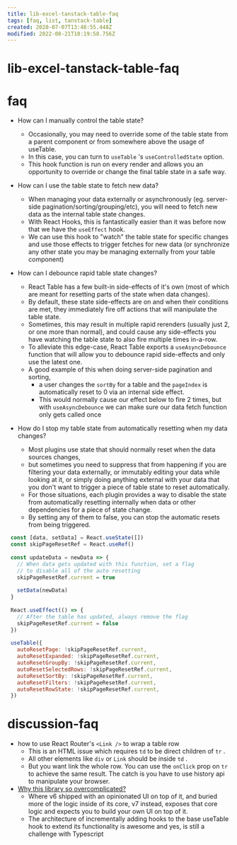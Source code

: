 ```yaml
---
title: lib-excel-tanstack-table-faq
tags: [faq, list, tanstack-table]
created: 2020-07-07T13:48:55.448Z
modified: 2022-08-21T10:19:58.756Z
---
```


# lib-excel-tanstack-table-faq

# faq

- How can I manually control the table state?
  - Occasionally, you may need to override some of the table state from a parent component or from somewhere above the usage of useTable. 
  - In this case, you can turn to `useTable` 's `useControlledState` option. 
  - This hook function is run on every render and allows you an opportunity to override or change the final table state in a safe way.

- How can I use the table state to fetch new data?
  - When managing your data externally or asynchronously (eg. server-side pagination/sorting/grouping/etc), you will need to fetch new data as the internal table state changes. 
  - With React Hooks, this is fantastically easier than it was before now that we have the `useEffect` hook. 
  - We can use this hook to "watch" the table state for specific changes and use those effects to trigger fetches for new data (or synchronize any other state you may be managing externally from your table component)

- How can I debounce rapid table state changes?
  - React Table has a few built-in side-effects of it's own (most of which are meant for resetting parts of the state when data changes). 
  - By default, these state side-effects are on and when their conditions are met, they immediately fire off actions that will manipulate the table state. 
  - Sometimes, this may result in multiple rapid rerenders (usually just 2, or one more than normal), and could cause any side-effects you have watching the table state to also fire multiple times in-a-row. 
  - To alleviate this edge-case, React Table exports a `useAsyncDebounce` function that will allow you to debounce rapid side-effects and only use the latest one.
  - A good example of this when doing server-side pagination and sorting, 
    - a user changes the `sortBy` for a table and the `pageIndex` is automatically reset to 0 via an internal side effect. 
    - This would normally cause our effect below to fire 2 times, but with `useAsyncDebounce` we can make sure our data fetch function only gets called once

- How do I stop my table state from automatically resetting when my data changes?
  - Most plugins use state that should normally reset when the data sources changes, 
  - but sometimes you need to suppress that from happening if you are filtering your data externally, or immutably editing your data while looking at it, or simply doing anything external with your data that you don't want to trigger a piece of table state to reset automatically.
  - For those situations, each plugin provides a way to disable the state from automatically resetting internally when data or other dependencies for a piece of state change. 
  - By setting any of them to false, you can stop the automatic resets from being triggered.

```js 
 const [data, setData] = React.useState([])
 const skipPageResetRef = React.useRef()
 
 const updateData = newData => {
   // When data gets updated with this function, set a flag
   // to disable all of the auto resetting
   skipPageResetRef.current = true
 
   setData(newData)
 }
 
 React.useEffect(() => {
   // After the table has updated, always remove the flag
   skipPageResetRef.current = false
 })
 
 useTable({
   autoResetPage: !skipPageResetRef.current, 
   autoResetExpanded: !skipPageResetRef.current, 
   autoResetGroupBy: !skipPageResetRef.current, 
   autoResetSelectedRows: !skipPageResetRef.current, 
   autoResetSortBy: !skipPageResetRef.current, 
   autoResetFilters: !skipPageResetRef.current, 
   autoResetRowState: !skipPageResetRef.current, 
 })
```

# discussion-faq

- how to use React Router's `<Link />` to wrap a table row
  - This is an HTML issue which requires `td` to be direct children of `tr` . 
  - All other elements like `div` or `Link` should be inside `td` .
  - But you want link the whole row. You can use the `onClick` prop on `tr` to achieve the same result. The catch is you have to use history api to manipulate your browser.
- [Why this library so overcomplicated?](https://github.com/tannerlinsley/react-table/discussions/2147)
  - Where v6 shipped with an opinionated UI on top of it, and buried more of the logic inside of its core, v7 instead, exposes that core logic and expects you to build your own UI on top of it.
  - The architecture of incrementally adding hooks to the base useTable hook to extend its functionality is awesome and yes, is still a challenge with Typescript

